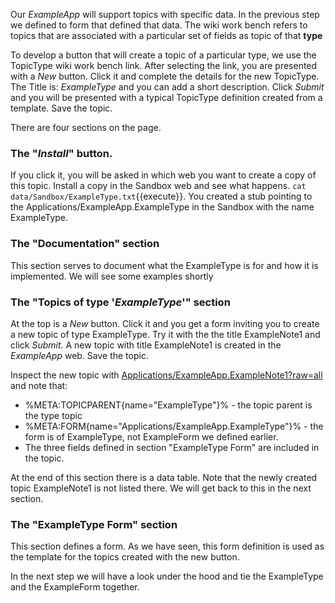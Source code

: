 Our _ExampleApp_ will support topics with specific data. In the previous step we defined to form that defined that data.
The wiki work bench refers to topics that are associated with a particular set of fields as topic of that **type**

To develop a button that will create a topic of a particular type, we use the TopicType wiki work bench link.
After selecting the link, you are presented with a _New_ button. Click it and complete the details for the new TopicType.
The Title is: _ExampleType_ and you can add a short description. Click _Submit_ and you will be presented with a typical
TopicType definition created from a template. Save the topic.

There are four sections on the page.
### The "_Install_" button.
If you click it, you will be asked in which web you want to create a copy of this topic.
Install a copy in the Sandbox web and see what happens.  `cat data/Sandbox/ExampleType.txt`{{execute}}.
You created a stub pointing to the Applications/ExampleApp.ExampleType in the Sandbox with the name ExampleType.

### The "Documentation" section
This section serves to document what the ExampleType is for and how it is implemented. We will see some examples shortly

### The "Topics of type '_ExampleType_'" section 
At the top is a _New_ button. Click it and you get a form inviting you to create a new topic of type ExampleType.
Try it with the the title ExampleNote1 and click _Submit_. A new topic with title ExampleNote1 is created in the _ExampleApp_ web.
Save the topic.

Inspect the new topic with
[Applications/ExampleApp.ExampleNote1?raw=all](https://2886795295-80-ollie07.environments.katacoda.com/Applications.ExampleApp/ExampleNote1?raw=all)
and note that:
*   %META:TOPICPARENT{name="ExampleType"}% - the topic parent is the type topic
*   %META:FORM{name="Applications/ExampleApp.ExampleType"}% - the form is of ExampleType, not ExampleForm we defined earlier.
*   The three fields defined in section "ExampleType Form" are included in the topic.

At the end of this section there is a data table. Note that the newly created topic ExampleNote1 is not listed there.
We will get back to this in the next section.

### The "ExampleType Form" section
This section defines a form. As we have seen, this form definition is used as the template for the topics created with the new button.

In the next step we will have a look under the hood and tie the ExampleType and the ExampleForm together.